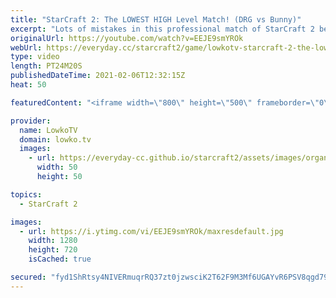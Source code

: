 ```yaml
---
title: "StarCraft 2: The LOWEST HIGH Level Match! (DRG vs Bunny)"
excerpt: "Lots of mistakes in this professional match of StarCraft 2 between Bunny and DRG. This must be very frustrating to play.... Which is exactly what makes it so fun to watch.  Support my work on Patreon: http://www.patreon.com/lowkotv Become a YouTube member: https://lowko.tv/join  My second channel: http://lowko.tv/morelowko"
originalUrl: https://youtube.com/watch?v=EEJE9smYROk
webUrl: https://everyday.cc/starcraft2/game/lowkotv-starcraft-2-the-lowest-high-level-match-drg-vs-bunny/
type: video
length: PT24M20S
publishedDateTime: 2021-02-06T12:32:15Z
heat: 50

featuredContent: "<iframe width=\"800\" height=\"500\" frameborder=\"0\" src=\"https://www.youtube.com/embed/EEJE9smYROk\" allow=\"accelerometer; autoplay; encrypted-media; gyroscope; picture-in-picture\" allowfullscreen></iframe>"

provider:
  name: LowkoTV
  domain: lowko.tv
  images:
    - url: https://everyday-cc.github.io/starcraft2/assets/images/organizations/lowko.tv-50x50.jpg
      width: 50
      height: 50

topics:
  - StarCraft 2

images:
  - url: https://i.ytimg.com/vi/EEJE9smYROk/maxresdefault.jpg
    width: 1280
    height: 720
    isCached: true

secured: "fyd1ShRtsy4NIVERmuqrRQ37zt0jzwsciK2T62F9M3Mf6UGAYvR6PSV8qgd79ViOWRBwYDCE2Csov4IvZE8WMCUdxRw5lL+noDS0JmqCRXubF3T61mIgQ8bKy1KkAQu8PPHuL1cmzp2FXRTaIiRG8qq5XN2kNHcQXLl13PXb8KRgC1pYhRwtRoCua/BWrCPctWGW2d1gjDtDYDnoGQjgEh/x1p1S7hGvVcBr/xtaB6oQ1MFTDBhL5/U2xwTBHfoP97RnpziHm0NuOjBhoE8LdZGZhnWjLd85m4Iz8D1su4ZNkH3ucPxrPe2zDJGJSO8IAE0YKx+8GT0KPN2DsDskWsAx/x2vRaIv21j4g6lsLNc1uhNf9xM36Q8aUmhzaAc/Z+g/YBix8BAAsfMh/5jmQAMsXGE2R1b7ByDolMo5gv8=;iSZcX/yTN0VxdfV4vwHVqg=="
---
```


